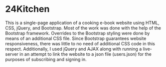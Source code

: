 # 24Kitchen
This is a single-page application of a cooking e-book website using HTML, CSS, jQuery, and Bootstrap. Most of the work was done with the help of the Bootstrap framework. Overrides to the Bootstrap styling were done by means of an additional CSS file. Since Bootstrap guarantees website responsiveness, there was little to no need of additional CSS code in this respect. Additionally, I used jQuery and AJAX along with running a live-server in an attempt to link the website to a json file (users.json) for the purposes of subscribing and signing in.
